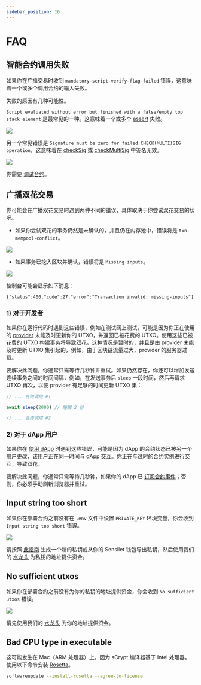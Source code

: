 ```yaml
---
sidebar_position: 16
---
```


# FAQ

## 智能合约调用失败

如果你在广播交易时收到 `mandatory-script-verify-flag-failed` 错误，这意味着一个或多个调用合约的输入失败。

失败的原因有几种可能性。

`Script evaluated without error but finished with a false/empty top stack element` 是最常见的一种。这意味着一个或多个 [assert](./how-to-write-a-contract/built-ins.md#assert) 失败。

![](/sCrypt/faq-01.png)

另一个常见错误是 `Signature must be zero for failed CHECK(MULTI)SIG operation`，这意味着在 [checkSig](./how-to-write-a-contract/built-ins.md#checksig) 或 [checkMultiSig](./how-to-write-a-contract/built-ins.md#checkmultisig) 中签名无效。

![](/sCrypt/faq-02.png)

你需要 [调试合约](./how-to-debug-a-contract.md)。

## 广播双花交易

你可能会在广播双花交易时遇到两种不同的错误，具体取决于你尝试双花交易的状况。

- 如果你尝试双花的事务仍然是未确认的，并且仍在内存池中，错误将是 `txn-mempool-conflict`。

![](/sCrypt/faq-03.png)

- 如果事务已挖入区块并确认，错误将是 `Missing inputs`。

![](/sCrypt/faq-04.png)

控制台可能会显示如下消息：

`{"status":400,"code":27,"error":"Transaction invalid: missing-inputs"}`

### 1) 对于开发者
如果你在运行代码时遇到这些错误，例如在测试网上测试，可能是因为你正在使用的 [provider](./how-to-deploy-and-call-a-contract/how-to-deploy-and-call-a-contract.md#provider) 未能及时更新你的 UTXO，并返回已被花费的 UTXO。使用这些已被花费的 UTXO 构建事务将导致双花。这种情况是暂时的，并且是由 provider 未能及时更新 UTXO 集引起的，例如，由于区块链流量过大，provider 的服务器过载。

要解决此问题，你通常只需等待几秒钟并重试。如果仍然存在，你还可以增加发送连续事务之间的时间间隔，例如，在发送事务后 `sleep` 一段时间，然后再请求 UTXO 再次，以便 provider 有足够的时间更新 UTXO 集：

```ts
// ... 合约调用 #1

await sleep(2000) // 睡眠 2 秒

// ... 合约调用 #2
```

### 2) 对于 dApp 用户
如果你在 [使用 dApp](./how-to-integrate-a-frontend/how-to-integrate-a-frontend.md) 时遇到这些错误，可能是因为 dApp 的合约状态已被另一个用户更改，该用户正在同一时间与 dApp 交互。你正在与过时的合约实例进行交互，导致双花。

要解决此问题，你通常只需等待几秒钟，如果你的 dApp 已 [订阅合约事件](./advanced/how-to-integrate-scrypt-service.md#listen-to-events)；否则，你必须手动刷新浏览器并重试。

## Input string too short

如果你在部署合约之前没有在 `.env` 文件中设置 `PRIVATE_KEY` 环境变量，你会收到 `Input string too short` 错误。

![](/sCrypt/faq-05.png)

请按照 [此指南](./how-to-deploy-and-call-a-contract/faucet.md) 生成一个新的私钥或从你的 Sensilet 钱包导出私钥，然后使用我们的 [水龙头](https://scrypt.io/faucet/) 为私钥的地址提供资金。

## No sufficient utxos

如果你在部署合约之前没有为你的私钥的地址提供资金，你会收到 `No sufficient utxos` 错误。

![](/sCrypt/faq-06.png)

请先使用我们的 [水龙头](https://scrypt.io/faucet/) 为你的地址提供资金。


## Bad CPU type in executable
这可能发生在 Mac（ARM 处理器）上，因为 sCrypt 编译器基于 Intel 处理器。使用以下命令安装 [Rosetta](https://support.apple.com/en-us/102527)。

```bash
softwareupdate --install-rosetta --agree-to-license
```
